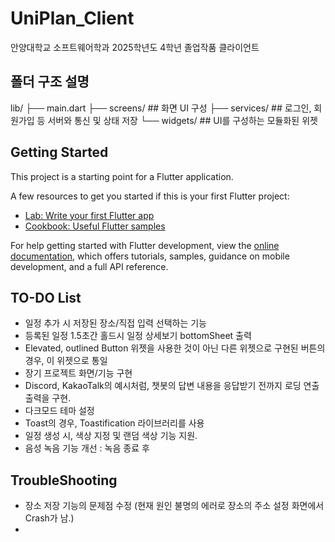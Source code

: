# UniPlan_Client

안양대학교 소프트웨어학과 2025학년도 4학년 졸업작품 클라이언트

## 폴더 구조 설명

lib/
├── main.dart
├── screens/ ## 화면 UI 구성
├── services/ ## 로그인, 회원가입 등 서버와 통신 및 상태 저장
└── widgets/ ## UI를 구성하는 모듈화된 위젯

## Getting Started

This project is a starting point for a Flutter application.

A few resources to get you started if this is your first Flutter project:

- [Lab: Write your first Flutter app](https://docs.flutter.dev/get-started/codelab)
- [Cookbook: Useful Flutter samples](https://docs.flutter.dev/cookbook)

For help getting started with Flutter development, view the
[online documentation](https://docs.flutter.dev/), which offers tutorials,
samples, guidance on mobile development, and a full API reference.

## TO-DO List

- 일정 추가 시 저장된 장소/직접 입력 선택하는 기능
- 등록된 일정 1.5초간 홀드시 일정 상세보기 bottomSheet 출력
- Elevated, outlined Button 위젯을 사용한 것이 아닌 다른 위젯으로 구현된 버튼의 경우, 이 위젯으로 통일
- 장기 프로젝트 화면/기능 구현
- Discord, KakaoTalk의 예시처럼, 챗봇의 답변 내용을 응답받기 전까지 로딩 연출 출력을 구현.
- 다크모드 테마 설정
- Toast의 경우, Toastification 라이브러리를 사용
- 일정 생성 시, 색상 지정 및 랜덤 색상 기능 지원.
- 음성 녹음 기능 개선 : 녹음 종료 후

## TroubleShooting

- 장소 저장 기능의 문제점 수정 (현재 원인 불명의 에러로 장소의 주소 설정 화면에서 Crash가 남.)
-
